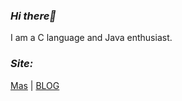 ### *Hi there👋*
I am a C language and Java enthusiast.<br>

### *Site:*
[Mas](https://mas.to/@zcns) | [BLOG](https://zcns.eu.org)<br>

